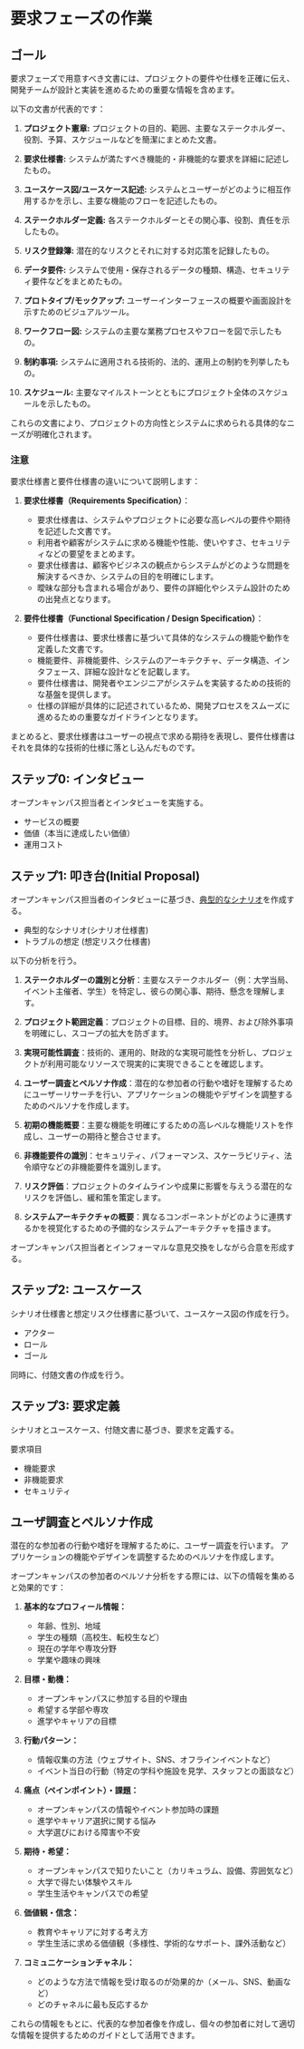 # 要求フェーズの作業

## ゴール

要求フェーズで用意すべき文書には、プロジェクトの要件や仕様を正確に伝え、開発チームが設計と実装を進めるための重要な情報を含めます。

以下の文書が代表的です：

1. **プロジェクト憲章:** プロジェクトの目的、範囲、主要なステークホルダー、役割、予算、スケジュールなどを簡潔にまとめた文書。

2. **要求仕様書:** システムが満たすべき機能的・非機能的な要求を詳細に記述したもの。

3. **ユースケース図/ユースケース記述:** システムとユーザーがどのように相互作用するかを示し、主要な機能のフローを記述したもの。

4. **ステークホルダー定義:** 各ステークホルダーとその関心事、役割、責任を示したもの。

5. **リスク登録簿:** 潜在的なリスクとそれに対する対応策を記録したもの。

6. **データ要件:** システムで使用・保存されるデータの種類、構造、セキュリティ要件などをまとめたもの。

7. **プロトタイプ/モックアップ:** ユーザーインターフェースの概要や画面設計を示すためのビジュアルツール。

8. **ワークフロー図:** システムの主要な業務プロセスやフローを図で示したもの。

9. **制約事項:** システムに適用される技術的、法的、運用上の制約を列挙したもの。

10. **スケジュール:** 主要なマイルストーンとともにプロジェクト全体のスケジュールを示したもの。

これらの文書により、プロジェクトの方向性とシステムに求められる具体的なニーズが明確化されます。


### 注意

要求仕様書と要件仕様書の違いについて説明します：

1. **要求仕様書（Requirements Specification）**：
   - 要求仕様書は、システムやプロジェクトに必要な高レベルの要件や期待を記述した文書です。
   - 利用者や顧客がシステムに求める機能や性能、使いやすさ、セキュリティなどの要望をまとめます。
   - 要求仕様書は、顧客やビジネスの観点からシステムがどのような問題を解決するべきか、システムの目的を明確にします。
   - 曖昧な部分も含まれる場合があり、要件の詳細化やシステム設計のための出発点となります。

2. **要件仕様書（Functional Specification / Design Specification）**：
   - 要件仕様書は、要求仕様書に基づいて具体的なシステムの機能や動作を定義した文書です。
   - 機能要件、非機能要件、システムのアーキテクチャ、データ構造、インタフェース、詳細な設計などを記載します。
   - 要件仕様書は、開発者やエンジニアがシステムを実装するための技術的な基盤を提供します。
   - 仕様の詳細が具体的に記述されているため、開発プロセスをスムーズに進めるための重要なガイドラインとなります。

まとめると、要求仕様書はユーザーの視点で求める期待を表現し、要件仕様書はそれを具体的な技術的仕様に落とし込んだものです。


## ステップ0: インタビュー

オープンキャンパス担当者とインタビューを実施する。

- サービスの概要
- 価値（本当に達成したい価値）
- 運用コスト

## ステップ1: 叩き台(Initial Proposal)

オープンキャンパス担当者のインタビューに基づき、[典型的なシナリオ](01_InitalDraft.md)を作成する。

- 典型的なシナリオ(シナリオ仕様書)
- トラブルの想定 (想定リスク仕様書)

以下の分析を行う。

1. **ステークホルダーの識別と分析**：主要なステークホルダー（例：大学当局、イベント主催者、学生）を特定し、彼らの関心事、期待、懸念を理解します。

2. **プロジェクト範囲定義**：プロジェクトの目標、目的、境界、および除外事項を明確にし、スコープの拡大を防ぎます。

3. **実現可能性調査**：技術的、運用的、財政的な実現可能性を分析し、プロジェクトが利用可能なリソースで現実的に実現できることを確認します。

4. **ユーザー調査とペルソナ作成**：潜在的な参加者の行動や嗜好を理解するためにユーザーリサーチを行い、アプリケーションの機能やデザインを調整するためのペルソナを作成します。

5. **初期の機能概要**：主要な機能を明確にするための高レベルな機能リストを作成し、ユーザーの期待と整合させます。

6. **非機能要件の識別**：セキュリティ、パフォーマンス、スケーラビリティ、法令順守などの非機能要件を識別します。

7. **リスク評価**：プロジェクトのタイムラインや成果に影響を与えうる潜在的なリスクを評価し、緩和策を策定します。

8. **システムアーキテクチャの概要**：異なるコンポーネントがどのように連携するかを視覚化するための予備的なシステムアーキテクチャを描きます。



オープンキャンパス担当者とインフォーマルな意見交換をしながら合意を形成する。

## ステップ2: ユースケース

シナリオ仕様書と想定リスク仕様書に基づいて、ユースケース図の作成を行う。

- アクター
- ロール
- ゴール

同時に、付随文書の作成を行う。

## ステップ3: 要求定義

シナリオとユースケース、付随文書に基づき、要求を定義する。

要求項目
- 機能要求
- 非機能要求
- セキュリティ


## ユーザ調査とペルソナ作成

潜在的な参加者の行動や嗜好を理解するために、ユーザー調査を行います。
アプリケーションの機能やデザインを調整するためのペルソナを作成します。

オープンキャンパスの参加者のペルソナ分析をする際には、以下の情報を集めると効果的です：

1. **基本的なプロフィール情報：**
   - 年齢、性別、地域
   - 学生の種類（高校生、転校生など）
   - 現在の学年や専攻分野
   - 学業や趣味の興味

2. **目標・動機：**
   - オープンキャンパスに参加する目的や理由
   - 希望する学部や専攻
   - 進学やキャリアの目標

3. **行動パターン：**
   - 情報収集の方法（ウェブサイト、SNS、オフラインイベントなど）
   - イベント当日の行動（特定の学科や施設を見学、スタッフとの面談など）

4. **痛点（ペインポイント）・課題：**
   - オープンキャンパスの情報やイベント参加時の課題
   - 進学やキャリア選択に関する悩み
   - 大学選びにおける障害や不安

5. **期待・希望：**
   - オープンキャンパスで知りたいこと（カリキュラム、設備、雰囲気など）
   - 大学で得たい体験やスキル
   - 学生生活やキャンパスでの希望

6. **価値観・信念：**
   - 教育やキャリアに対する考え方
   - 学生生活に求める価値観（多様性、学術的なサポート、課外活動など）

7. **コミュニケーションチャネル：**
   - どのような方法で情報を受け取るのが効果的か（メール、SNS、動画など）
   - どのチャネルに最も反応するか

これらの情報をもとに、代表的な参加者像を作成し、個々の参加者に対して適切な情報を提供するためのガイドとして活用できます。